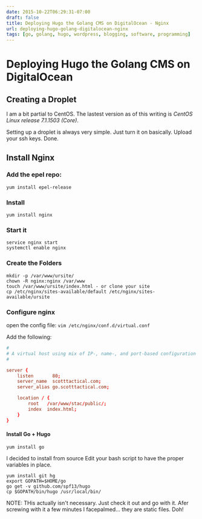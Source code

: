 ```yaml
---
date: 2015-10-22T06:29:31-07:00
draft: false
title: Deploying Hugo the Golang CMS on DigitalOcean - Nginx
url: deploying-hugo-golang-digitalocean-nginx
tags: [go, golang, hugo, wordpress, blogging, software, programming]
---
```


# Deploying Hugo the Golang CMS on DigitalOcean

## Creating a Droplet

I am a bit partial to CentOS. The lastest version as of this writing is _CentOS Linux release 7.1.1503 (Core)_. 

Setting up a droplet is always very simple. Just turn it on basically. Upload your ssh keys. Done. 

## Install Nginx

### Add the epel repo:

	yum install epel-release

### Install

	yum install nginx

### Start it 

	service nginx start 
	systemctl enable nginx

### Create the Folders

	mkdir -p /var/www/ursite/
	chown -R nginx:nginx /var/www
	touch /var/www/ursite/index.html - or clone your site 
	cp /etc/nginx/sites-available/default /etc/nginx/sites-available/ursite

### Configure nginx 

open the config file: `vim /etc/nginx/conf.d/virtual.conf`

Add the following: 

```conf
#
# A virtual host using mix of IP-, name-, and port-based configuration
#

server {
    listen       80;
    server_name  scotttactical.com;
    server_alias go.scotttactical.com;

    location / {
        root   /var/www/stac/public/;
        index  index.html;
    }
}
```

#### Install  Go + Hugo

	yum install go 


I decided to install from source 
Edit your bash script to have the proper variables in place. 

	yum install git hg 
	export GOPATH=$HOME/go
	go get -v github.com/spf13/hugo
	cp $GOPATH/bin/hugo /usr/local/bin/

NOTE: THis actually isn't necessary.  Just check it out and go with it. Afer screwing with it a few minutes I facepalmed... they are static files. Doh! 

